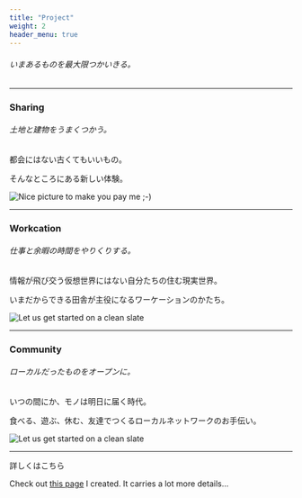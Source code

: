 ```yaml
---
title: "Project"
weight: 2
header_menu: true
---
```


###### いまあるものを最大限つかいきる。

---

### Sharing

###### 土地と建物をうまくつかう。

都会にはない古くてもいいもの。

そんなところにある新しい体験。

![Nice picture to make you pay me ;-)](images/sharing.jpg)

---

### Workcation

###### 仕事と余暇の時間をやりくりする。

情報が飛び交う仮想世界にはない自分たちの住む現実世界。

いまだからできる田舎が主役になるワーケーションのかたち。

![Let us get started on a clean slate](images/workcation.jpg)

---

### Community

###### ローカルだったものをオープンに。

いつの間にか、モノは明日に届く時代。

食べる、遊ぶ、休む、友達でつくるローカルネットワークのお手伝い。


![Let us get started on a clean slate](images/community.jpg)

---


詳しくはこちら

Check out [this page](services) I created. It carries a lot more details...
